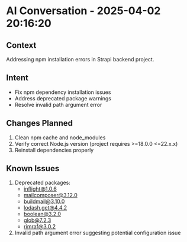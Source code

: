 # AI Conversation - 2025-04-02 20:16:20

## Context
Addressing npm installation errors in Strapi backend project.

## Intent
- Fix npm dependency installation issues
- Address deprecated package warnings
- Resolve invalid path argument error

## Changes Planned
1. Clean npm cache and node_modules
2. Verify correct Node.js version (project requires >=18.0.0 <=22.x.x)
3. Reinstall dependencies properly

## Known Issues
1. Deprecated packages:
   - inflight@1.0.6
   - mailcomposer@3.12.0
   - buildmail@3.10.0
   - lodash.get@4.4.2
   - boolean@3.2.0
   - glob@7.2.3
   - rimraf@3.0.2
2. Invalid path argument error suggesting potential configuration issue
